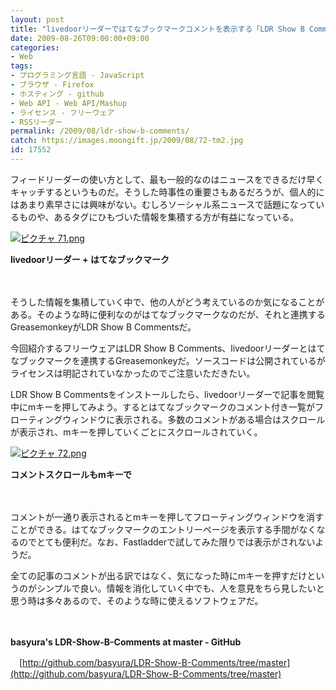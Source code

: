 ```yaml
---
layout: post
title: "livedoorリーダーではてなブックマークコメントを表示する「LDR Show B Comments」"
date: 2009-08-26T09:00:00+09:00
categories:
- Web
tags: 
- プログラミング言語 - JavaScript
- ブラウザ - Firefox
- ホスティング - github
- Web API - Web API/Mashup
- ライセンス - フリーウェア
- RSSリーダー
permalink: /2009/08/ldr-show-b-comments/
catch: https://images.moongift.jp/2009/08/72-tm2.jpg
id: 17552
---
```

フィードリーダーの使い方として、最も一般的なのはニュースをできるだけ早くキャッチするというものだ。そうした時事性の重要さもあるだろうが、個人的にはあまり素早さには興味がない。むしろソーシャル系ニュースで話題になっているものや、あるタグにひもづいた情報を集積する方が有益になっている。

  

[![ピクチャ 71.png](https://images.moongift.jp/2009/08/71-tm1.jpg)](https://images.moongift.jp/2009/08/711.png)  
  
**livedoorリーダー + はてなブックマーク**

  

　

  

そうした情報を集積していく中で、他の人がどう考えているのか気になることがある。そのような時に便利なのがはてなブックマークなのだが、それと連携するGreasemonkeyがLDR Show B Commentsだ。

  

今回紹介するフリーウェアはLDR Show B Comments、livedoorリーダーとはてなブックマークを連携するGreasemonkeyだ。ソースコードは公開されているがライセンスは明記されていなかったのでご注意いただきたい。

  
  
<!--more-->

LDR Show B Commentsをインストールしたら、livedoorリーダーで記事を閲覧中にmキーを押してみよう。するとはてなブックマークのコメント付き一覧がフローティングウィンドウに表示される。多数のコメントがある場合はスクロールが表示され、mキーを押していくごとにスクロールされていく。

  

[![ピクチャ 72.png](https://images.moongift.jp/2009/08/72-tm2.jpg)](https://images.moongift.jp/2009/08/722.png)  
  
**コメントスクロールもmキーで**

  

　

  

コメントが一通り表示されるとmキーを押してフローティングウィンドウを消すことができる。はてなブックマークのエントリーページを表示する手間がなくなるのでとても便利だ。なお、Fastladderで試してみた限りでは表示がされないようだ。

  

全ての記事のコメントが出る訳ではなく、気になった時にmキーを押すだけというのがシンプルで良い。情報を消化していく中でも、人を意見をちら見したいと思う時は多々あるので、そのような時に使えるソフトウェアだ。

  

　

  

**basyura's LDR-Show-B-Comments at master - GitHub**  
  
　[http://github.com/basyura/LDR-Show-B-Comments/tree/master](http://github.com/basyura/LDR-Show-B-Comments/tree/master)

  
